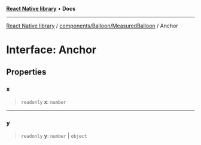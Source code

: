 [**React Native library**](../../../../index.md) • **Docs**

***

[React Native library](../../../../modules.md) / [components/Balloon/MeasuredBalloon](../index.md) / Anchor

# Interface: Anchor

## Properties

### x

> `readonly` **x**: `number`

***

### y

> `readonly` **y**: `number` \| `object`
